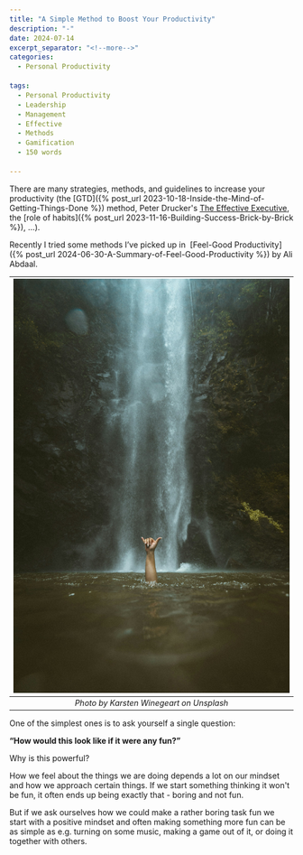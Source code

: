 ```yaml
---
title: "A Simple Method to Boost Your Productivity"
description: "-"
date: 2024-07-14
excerpt_separator: "<!--more-->"
categories:
  - Personal Productivity

tags:
  - Personal Productivity
  - Leadership
  - Management
  - Effective
  - Methods
  - Gamification
  - 150 words

---
```


There are many strategies, methods, and guidelines to increase your productivity (the [GTD]({% post_url 2023-10-18-Inside-the-Mind-of-Getting-Things-Done %}) method, Peter Drucker's [The Effective Executive](https://www.google.com/search?q=The+Effective+Executive), the [role of habits]({% post_url 2023-11-16-Building-Success-Brick-by-Brick %}), …).

Recently I tried some methods I’ve picked up in  [Feel-Good Productivity]({% post_url 2024-06-30-A-Summary-of-Feel-Good-Productivity %}) by Ali Abdaal.

| ![image](/assets/images/karsten-winegeart-fun_waterfall-unsplash.jpg) |
|:--:|
| *Photo by Karsten Winegeart on Unsplash* |

One of the simplest ones is to ask yourself a single question:

**“How would this look like if it were any fun?”**

Why is this powerful?

How we feel about the things we are doing depends a lot on our mindset and how we approach certain things. If we start something thinking it won't be fun, it often ends up being exactly that - boring and not fun.

But if we ask ourselves how we could make a rather boring task fun we start with a positive mindset and often making something more fun can be as simple as e.g. turning on some music, making a game out of it, or doing it together with others.